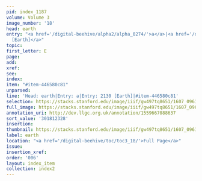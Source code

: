 ```yaml
---
pid: index_1187
volume: Volume 3
image_number: '18'
head: earth
entry: "<a href='/digital-beehive/alpha2/alpha_0274/'>a</a>|<a href='/digital-beehive/num9/num_3069/'>2130
  [Earth]</a>"
topic:
first_letter: E
page:
add:
xref:
see:
index:
item: "#item-446580c81"
unparsed:
line: 'Head: earth|Entry: a|Entry: 2130 [Earth]|#item-446580c81'
selection: https://stacks.stanford.edu/image/iiif/gw497tq8651/1607_0961/429,2328,504,117/full/0/default.jpg
full_image: https://stacks.stanford.edu/image/iiif/gw497tq8651/1607_0961/full/full/0/default.jpg
annotation_uri: http://dev.llgc.org.uk/annotation/1559667088637
sort_value: '301812328'
insertion:
thumbnail: https://stacks.stanford.edu/image/iiif/gw497tq8651/1607_0961/429,2328,504,117/150,/0/default.jpg
label: earth
location: "<a href='/digital-beehive/toc/toc3_18/'>Full Page</a>"
issue:
insertion_xref:
order: '006'
layout: index_item
collection: index2
---
```

